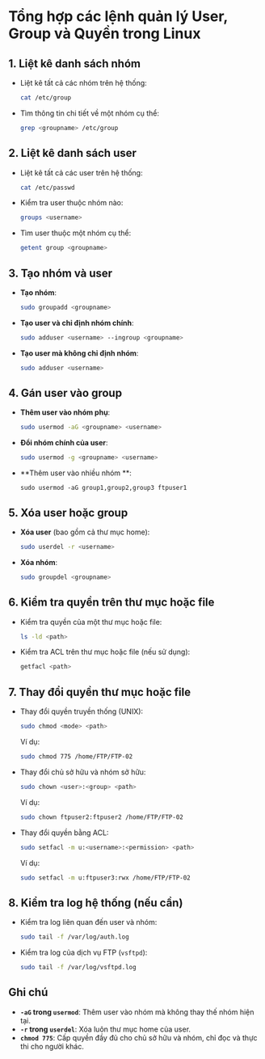 
# Tổng hợp các lệnh quản lý User, Group và Quyền trong Linux

## 1. Liệt kê danh sách nhóm
- Liệt kê tất cả các nhóm trên hệ thống:
  ```bash
  cat /etc/group
  ```
- Tìm thông tin chi tiết về một nhóm cụ thể:
  ```bash
  grep <groupname> /etc/group
  ```

## 2. Liệt kê danh sách user
- Liệt kê tất cả các user trên hệ thống:
  ```bash
  cat /etc/passwd
  ```
- Kiểm tra user thuộc nhóm nào:
  ```bash
  groups <username>
  ```
- Tìm user thuộc một nhóm cụ thể:
  ```bash
  getent group <groupname>
  ```

## 3. Tạo nhóm và user
- **Tạo nhóm**:
  ```bash
  sudo groupadd <groupname>
  ```
- **Tạo user và chỉ định nhóm chính**:
  ```bash
  sudo adduser <username> --ingroup <groupname>
  ```
- **Tạo user mà không chỉ định nhóm**:
  ```bash
  sudo adduser <username>
  ```

## 4. Gán user vào group
- **Thêm user vào nhóm phụ**:
  ```bash
  sudo usermod -aG <groupname> <username>
  ```
- **Đổi nhóm chính của user**:
  ```bash
  sudo usermod -g <groupname> <username>
  ```
- **Thêm user vào nhiều nhóm **:
  ```
  sudo usermod -aG group1,group2,group3 ftpuser1
  ```

## 5. Xóa user hoặc group
- **Xóa user** (bao gồm cả thư mục home):
  ```bash
  sudo userdel -r <username>
  ```
- **Xóa nhóm**:
  ```bash
  sudo groupdel <groupname>
  ```

## 6. Kiểm tra quyền trên thư mục hoặc file
- Kiểm tra quyền của một thư mục hoặc file:
  ```bash
  ls -ld <path>
  ```
- Kiểm tra ACL trên thư mục hoặc file (nếu sử dụng):
  ```bash
  getfacl <path>
  ```

## 7. Thay đổi quyền thư mục hoặc file
- Thay đổi quyền truyền thống (UNIX):
  ```bash
  sudo chmod <mode> <path>
  ```
  Ví dụ:
  ```bash
  sudo chmod 775 /home/FTP/FTP-02
  ```
- Thay đổi chủ sở hữu và nhóm sở hữu:
  ```bash
  sudo chown <user>:<group> <path>
  ```
  Ví dụ:
  ```bash
  sudo chown ftpuser2:ftpuser2 /home/FTP/FTP-02
  ```
- Thay đổi quyền bằng ACL:
  ```bash
  sudo setfacl -m u:<username>:<permission> <path>
  ```
  Ví dụ:
  ```bash
  sudo setfacl -m u:ftpuser3:rwx /home/FTP/FTP-02
  ```

## 8. Kiểm tra log hệ thống (nếu cần)
- Kiểm tra log liên quan đến user và nhóm:
  ```bash
  sudo tail -f /var/log/auth.log
  ```
- Kiểm tra log của dịch vụ FTP (`vsftpd`):
  ```bash
  sudo tail -f /var/log/vsftpd.log
  ```

## Ghi chú
- **`-aG` trong `usermod`**: Thêm user vào nhóm mà không thay thế nhóm hiện tại.
- **`-r` trong `userdel`**: Xóa luôn thư mục home của user.
- **`chmod 775`**: Cấp quyền đầy đủ cho chủ sở hữu và nhóm, chỉ đọc và thực thi cho người khác.
